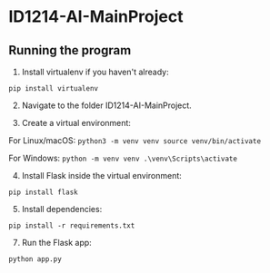 # ID1214-AI-MainProject

## Running the program
1. Install virtualenv if you haven't already:

``` pip install virtualenv ```

2. Navigate to the folder ID1214-AI-MainProject.

3. Create a virtual environment:

For Linux/macOS:
``` python3 -m venv venv source venv/bin/activate ```

For Windows:
``` python -m venv venv .\venv\Scripts\activate ```

4. Install Flask inside the virtual environment:

``` pip install flask ```

5. Install dependencies:

```pip install -r requirements.txt```

7. Run the Flask app:

``` python app.py ```



